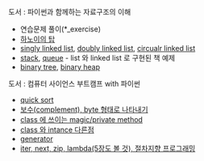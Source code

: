 
도서 : 파이썬과 함께하는 자료구조의 이해  
- 연습문제 풀이(*_exercise)
- [하노이의 탑](https://github.com/kimdohwan/BookStudy/blob/master/data_structure_with_python/01_exercise.ipynb)
- [singly linked list](https://github.com/kimdohwan/BookStudy/blob/master/data_structure_with_python/02_linked_list/singly_linked_list.ipynb), [doubly linked list](https://github.com/kimdohwan/BookStudy/blob/master/data_structure_with_python/02_linked_list/doubly_linked_list.ipynb), [circualr linked list](https://github.com/kimdohwan/BookStudy/blob/master/data_structure_with_python/02_linked_list/circular_linked_list.ipynb)
- [stack](https://github.com/kimdohwan/BookStudy/blob/master/data_structure_with_python/03_stack_queue_deque/stack.ipynb), [queue](https://github.com/kimdohwan/BookStudy/blob/master/data_structure_with_python/03_stack_queue_deque/queue.ipynb) - list 와 linked list 로 구현된 책 예제
- [binary tree](https://github.com/kimdohwan/BookStudy/blob/master/data_structure_with_python/04_tree/binary_tree.ipynb), [binary heap](https://github.com/kimdohwan/BookStudy/blob/master/data_structure_with_python/04_tree/bynary_heap.ipynb)



도서 : 컴퓨터 사이언스 부트캠프 with 파이썬  
- [quick sort](https://github.com/kimdohwan/BookStudy/blob/master/computer_sience_bootcamp_with_python/10_algorithm/quick_sort.ipynb)
- [보수(complement), byte 형태로 나타내기](https://github.com/kimdohwan/BookStudy/blob/master/computer_sience_bootcamp_with_python/2_to_4/2_complement_and_bytes.ipynb)
- [class 에 쓰이는 magic/private method](https://github.com/kimdohwan/BookStudy/blob/master/computer_sience_bootcamp_with_python/6_object_oriented_programming/magic_method_with_class.ipynb)
- [class 와 intance 다른점](https://github.com/kimdohwan/BookStudy/blob/master/computer_sience_bootcamp_with_python/6_object_oriented_programming/difference_class_and_instance.ipynb)
- [generator](https://github.com/kimdohwan/BookStudy/blob/master/computer_sience_bootcamp_with_python/6_object_oriented_programming/generator.ipynb)
- [iter, next, zip, lambda(5장도 볼 것), 절차지향 프로그래밍](https://github.com/kimdohwan/BookStudy/blob/master/computer_sience_bootcamp_with_python/6_object_oriented_programming/procedure_programming.ipynb)


